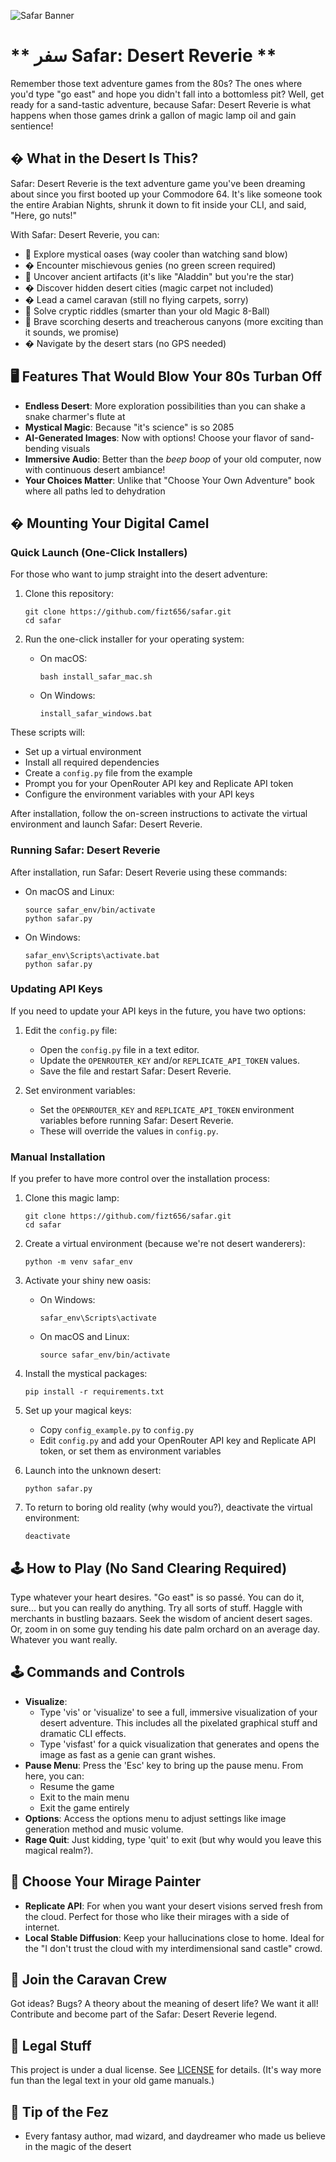 ![Safar Banner](safar.png)
# ** سفر Safar: Desert Reverie **

Remember those text adventure games from the 80s? The ones where you'd type "go east" and hope you didn't fall into a bottomless pit? Well, get ready for a sand-tastic adventure, because Safar: Desert Reverie is what happens when those games drink a gallon of magic lamp oil and gain sentience!

## �️ What in the Desert Is This?

Safar: Desert Reverie is the text adventure game you've been dreaming about since you first booted up your Commodore 64. It's like someone took the entire Arabian Nights, shrunk it down to fit inside your CLI, and said, "Here, go nuts!"

With Safar: Desert Reverie, you can:

- 🌟 Explore mystical oases (way cooler than watching sand blow)
- � Encounter mischievous genies (no green screen required)
- 🏺 Uncover ancient artifacts (it's like "Aladdin" but you're the star)
- � Discover hidden desert cities (magic carpet not included)
- � Lead a camel caravan (still no flying carpets, sorry)
- 🤔 Solve cryptic riddles (smarter than your old Magic 8-Ball)
- 🌋 Brave scorching deserts and treacherous canyons (more exciting than it sounds, we promise)
- � Navigate by the desert stars (no GPS needed)

## 🖥️ Features That Would Blow Your 80s Turban Off

- **Endless Desert**: More exploration possibilities than you can shake a snake charmer's flute at
- **Mystical Magic**: Because "it's science" is so 2085
- **AI-Generated Images**: Now with options! Choose your flavor of sand-bending visuals
- **Immersive Audio**: Better than the *beep boop* of your old computer, now with continuous desert ambiance!
- **Your Choices Matter**: Unlike that "Choose Your Own Adventure" book where all paths led to dehydration

## � Mounting Your Digital Camel

### Quick Launch (One-Click Installers)

For those who want to jump straight into the desert adventure:

1. Clone this repository:
   ```
   git clone https://github.com/fizt656/safar.git
   cd safar
   ```

2. Run the one-click installer for your operating system:
   - On macOS:
     ```
     bash install_safar_mac.sh
     ```
   - On Windows:
     ```
     install_safar_windows.bat
     ```

These scripts will:
- Set up a virtual environment
- Install all required dependencies
- Create a `config.py` file from the example
- Prompt you for your OpenRouter API key and Replicate API token
- Configure the environment variables with your API keys

After installation, follow the on-screen instructions to activate the virtual environment and launch Safar: Desert Reverie.

### Running Safar: Desert Reverie

After installation, run Safar: Desert Reverie using these commands:

- On macOS and Linux:
  ```
  source safar_env/bin/activate
  python safar.py
  ```

- On Windows:
  ```
  safar_env\Scripts\activate.bat
  python safar.py
  ```

### Updating API Keys

If you need to update your API keys in the future, you have two options:

1. Edit the `config.py` file:
   - Open the `config.py` file in a text editor.
   - Update the `OPENROUTER_KEY` and/or `REPLICATE_API_TOKEN` values.
   - Save the file and restart Safar: Desert Reverie.

2. Set environment variables:
   - Set the `OPENROUTER_KEY` and `REPLICATE_API_TOKEN` environment variables before running Safar: Desert Reverie.
   - These will override the values in `config.py`.

### Manual Installation

If you prefer to have more control over the installation process:

1. Clone this magic lamp:
   ```
   git clone https://github.com/fizt656/safar.git
   cd safar
   ```

2. Create a virtual environment (because we're not desert wanderers):
   ```
   python -m venv safar_env
   ```

3. Activate your shiny new oasis:
   - On Windows:
     ```
     safar_env\Scripts\activate
     ```
   - On macOS and Linux:
     ```
     source safar_env/bin/activate
     ```

4. Install the mystical packages:
   ```
   pip install -r requirements.txt
   ```

5. Set up your magical keys:
   - Copy `config_example.py` to `config.py`
   - Edit `config.py` and add your OpenRouter API key and Replicate API token, or set them as environment variables

6. Launch into the unknown desert:
   ```
   python safar.py
   ```

7. To return to boring old reality (why would you?), deactivate the virtual environment:
   ```
   deactivate
   ```

## 🕹️ How to Play (No Sand Clearing Required)
Type whatever your heart desires. "Go east" is so passé. You can do it, sure... but you can really do anything. Try all sorts of stuff. Haggle with merchants in bustling bazaars. Seek the wisdom of ancient desert sages. Or, zoom in on some guy tending his date palm orchard on an average day. Whatever you want really.

## 🕹️ Commands and Controls

- **Visualize**: 
  - Type 'vis' or 'visualize' to see a full, immersive visualization of your desert adventure. This includes all the pixelated graphical stuff and dramatic CLI effects.
  - Type 'visfast' for a quick visualization that generates and opens the image as fast as a genie can grant wishes.
- **Pause Menu**: Press the 'Esc' key to bring up the pause menu. From here, you can:
  - Resume the game
  - Exit to the main menu
  - Exit the game entirely
- **Options**: Access the options menu to adjust settings like image generation method and music volume.
- **Rage Quit**: Just kidding, type 'quit' to exit (but why would you leave this magical realm?).

## 🎨 Choose Your Mirage Painter

- **Replicate API**: For when you want your desert visions served fresh from the cloud. Perfect for those who like their mirages with a side of internet.
- **Local Stable Diffusion**: Keep your hallucinations close to home. Ideal for the "I don't trust the cloud with my interdimensional sand castle" crowd.

## 🤝 Join the Caravan Crew

Got ideas? Bugs? A theory about the meaning of desert life? We want it all! Contribute and become part of the Safar: Desert Reverie legend.

## 📜 Legal Stuff

This project is under a dual license. See [LICENSE](LICENSE) for details. (It's way more fun than the legal text in your old game manuals.)

## 🙏 Tip of the Fez
- Every fantasy author, mad wizard, and daydreamer who made us believe in the magic of the desert